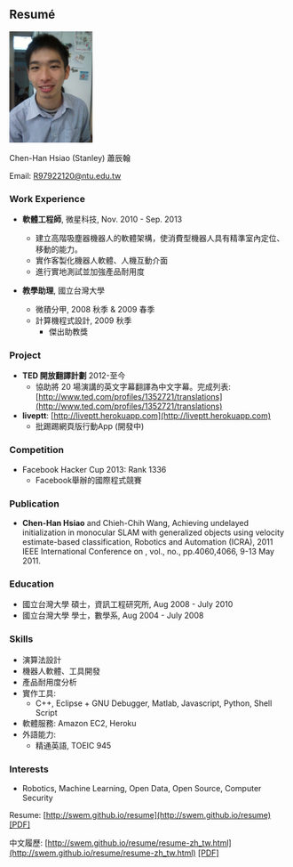 ## Resumé


<img src="photo.jpg" alt="photo" style="width: 150px;"/>

Chen-Han Hsiao (Stanley) 蕭辰翰

Email: <R97922120@ntu.edu.tw>

### Work Experience

*   **軟體工程師**, 微星科技,
    Nov. 2010 - Sep. 2013
    - 建立高階吸塵器機器人的軟體架構，使消費型機器人具有精準室內定位、移動的能力。
    - 實作客製化機器人軟體、人機互動介面
    - 進行實地測試並加強產品耐用度

*   **教學助理**, 國立台灣大學
    - 微積分甲, 2008 秋季 & 2009 春季
    - 計算機程式設計, 2009 秋季
        - 傑出助教獎

### Project

*   **TED 開放翻譯計劃** 2012-至今
    -  協助將 20 場演講的英文字幕翻譯為中文字幕。完成列表: [http://www.ted.com/profiles/1352721/translations](http://www.ted.com/profiles/1352721/translations)
*   **liveptt**: [http://liveptt.herokuapp.com](http://liveptt.herokuapp.com)
    -  批踢踢網頁版行動App (開發中)

### Competition

*   Facebook Hacker Cup 2013: Rank 1336
    - Facebook舉辦的國際程式競賽

### Publication

*   **Chen-Han Hsiao** and Chieh-Chih Wang, Achieving undelayed initialization in monocular SLAM with generalized objects using velocity estimate-based classification, Robotics and Automation (ICRA), 2011 IEEE International Conference on , vol., no., pp.4060,4066, 9-13 May 2011.

### Education

*   國立台灣大學
    碩士，資訊工程研究所, Aug 2008 - July 2010
*   國立台灣大學
    學士，數學系, Aug 2004 - July 2008

### Skills
*   演算法設計
*   機器人軟體、工具開發
*   產品耐用度分析
*   實作工具: 
    - C++, Eclipse + GNU Debugger, Matlab, Javascript, Python, Shell Script
*   軟體服務: Amazon EC2, Heroku
*   外語能力:
    - 精通英語, TOEIC 945

### Interests

*   Robotics, Machine Learning, Open Data, Open Source, Computer Security


Resume: [http://swem.github.io/resume](http://swem.github.io/resume) [[PDF]](https://raw.github.com/swem/resume/master/resume.pdf)

中文履歷: [http://swem.github.io/resume/resume-zh_tw.html](http://swem.github.io/resume/resume-zh_tw.html) [[PDF]](https://raw.github.com/swem/resume/master/resume-zh_tw.pdf)
